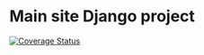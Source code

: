 # Main site Django project

[![Coverage Status](https://coveralls.io/repos/github/alphageek-xyz/site/badge.svg?branch=master)](https://coveralls.io/github/alphageek-xyz/site?branch=master)

